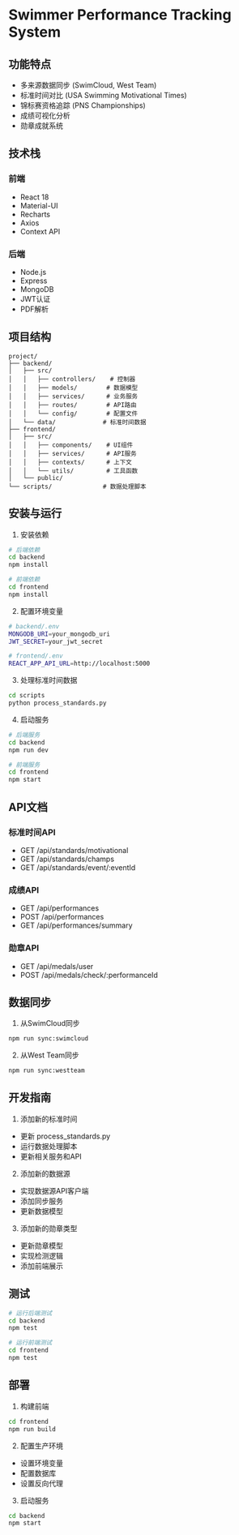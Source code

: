 # Swimmer Performance Tracking System

## 功能特点

- 多来源数据同步 (SwimCloud, West Team)
- 标准时间对比 (USA Swimming Motivational Times)
- 锦标赛资格追踪 (PNS Championships)
- 成绩可视化分析
- 勋章成就系统

## 技术栈

### 前端
- React 18
- Material-UI
- Recharts
- Axios
- Context API

### 后端
- Node.js
- Express
- MongoDB
- JWT认证
- PDF解析

## 项目结构

```
project/
├── backend/
│   ├── src/
│   │   ├── controllers/    # 控制器
│   │   ├── models/        # 数据模型
│   │   ├── services/      # 业务服务
│   │   ├── routes/        # API路由
│   │   └── config/        # 配置文件
│   └── data/             # 标准时间数据
├── frontend/
│   ├── src/
│   │   ├── components/    # UI组件
│   │   ├── services/      # API服务
│   │   ├── contexts/      # 上下文
│   │   └── utils/         # 工具函数
│   └── public/
└── scripts/              # 数据处理脚本
```

## 安装与运行

1. 安装依赖
```bash
# 后端依赖
cd backend
npm install

# 前端依赖
cd frontend
npm install
```

2. 配置环境变量
```bash
# backend/.env
MONGODB_URI=your_mongodb_uri
JWT_SECRET=your_jwt_secret

# frontend/.env
REACT_APP_API_URL=http://localhost:5000
```

3. 处理标准时间数据
```bash
cd scripts
python process_standards.py
```

4. 启动服务
```bash
# 后端服务
cd backend
npm run dev

# 前端服务
cd frontend
npm start
```

## API文档

### 标准时间API
- GET /api/standards/motivational
- GET /api/standards/champs
- GET /api/standards/event/:eventId

### 成绩API
- GET /api/performances
- POST /api/performances
- GET /api/performances/summary

### 勋章API
- GET /api/medals/user
- POST /api/medals/check/:performanceId

## 数据同步

1. 从SwimCloud同步
```bash
npm run sync:swimcloud
```

2. 从West Team同步
```bash
npm run sync:westteam
```

## 开发指南

1. 添加新的标准时间
- 更新 process_standards.py
- 运行数据处理脚本
- 更新相关服务和API

2. 添加新的数据源
- 实现数据源API客户端
- 添加同步服务
- 更新数据模型

3. 添加新的勋章类型
- 更新勋章模型
- 实现检测逻辑
- 添加前端展示

## 测试

```bash
# 运行后端测试
cd backend
npm test

# 运行前端测试
cd frontend
npm test
```

## 部署

1. 构建前端
```bash
cd frontend
npm run build
```

2. 配置生产环境
- 设置环境变量
- 配置数据库
- 设置反向代理

3. 启动服务
```bash
cd backend
npm start
```
